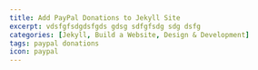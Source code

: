 ```yaml
---
title: Add PayPal Donations to Jekyll Site
excerpt: vdsfgfsdgdsfgds gdsg sdfgfsdg sdg dsfg
categories: [Jekyll, Build a Website, Design & Development]
tags: paypal donations
icon: paypal
---
```

